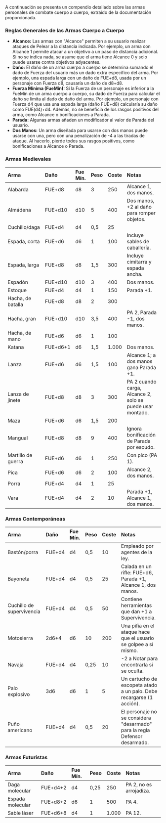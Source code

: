 A continuación se presenta un compendio detallado sobre las armas personales de combate cuerpo a cuerpo, extraído de la documentación proporcionada.

### **Reglas Generales de las Armas Cuerpo a Cuerpo**

* **Alcance:** Las armas con "Alcance" permiten a su usuario realizar ataques de Pelear a la distancia indicada. Por ejemplo, un arma con Alcance 1 permite atacar a un objetivo a un paso de distancia adicional. Si no se indica nada, se asume que el arma tiene Alcance 0 y solo puede usarse contra objetivos adyacentes.
* **Daño:** El daño de un arma cuerpo a cuerpo se determina sumando el dado de Fuerza del usuario más un dado extra específico del arma. Por ejemplo, una espada larga con un daño de FUE+d8, usada por un personaje con Fuerza d8, causaría un daño de d8+d8.
* **Fuerza Mínima (FueMín):** Si la Fuerza de un personaje es inferior a la FueMín de un arma cuerpo a cuerpo, su dado de Fuerza para calcular el daño se limita al dado de daño del arma. Por ejemplo, un personaje con Fuerza d4 que usa una espada larga (daño FUE+d8) calcularía su daño como FUE(d4)+d4. Además, no se beneficia de los rasgos positivos del arma, como Alcance o bonificaciones a Parada.
* **Parada:** Algunas armas añaden un modificador al valor de Parada del usuario.
* **Dos Manos:** Un arma diseñada para usarse con dos manos puede usarse con una, pero con una penalización de -4 a las tiradas de ataque. Al hacerlo, pierde todos sus rasgos positivos, como bonificaciones a Alcance o Parada.

### **Armas Medievales**

| Arma | Daño | Fue Mín. | Peso | Coste | Notas |
| :--- | :--- | :--- | :--- | :--- | :--- |
| Alabarda | FUE+d8 | d8 | 3 | 250 | Alcance 1, dos manos. |
| Almádena | FUE+d10 | d10 | 5 | 400 | Dos manos, +2 al daño para romper objetos. |
| Cuchillo/daga | FUE+d4 | d4 | 0,5 | 25 | |
| Espada, corta | FUE+d6 | d6 | 1 | 100 | Incluye sables de caballería. |
| Espada, larga | FUE+d8 | d8 | 1,5 | 300 | Incluye cimitarra y espada ancha. |
| Espadón | FUE+d10 | d10 | 3 | 400 | Dos manos. |
| Estoque | FUE+d4 | d4 | 1 | 150 | Parada +1. |
| Hacha, de batalla | FUE+d8 | d8 | 2 | 300 | |
| Hacha, gran | FUE+d10 | d10 | 3,5 | 400 | PA 2, Parada -1, dos manos. |
| Hacha, de mano | FUE+d6 | d6 | 1 | 100 | |
| Katana | FUE+d6+1 | d6 | 1,5 | 1.000 | Dos manos. |
| Lanza | FUE+d6 | d6 | 1,5 | 100 | Alcance 1; a dos manos gana Parada +1. |
| Lanza de jinete | FUE+d8 | d8 | 3 | 300 | PA 2 cuando carga, Alcance 2, solo se puede usar montado. |
| Maza | FUE+d6 | d6 | 1,5 | 200 | |
| Mangual | FUE+d8 | d8 | 9 | 400 | Ignora bonificación de Parada por escudo. |
| Martillo de guerra | FUE+d6 | d6 | 1 | 250 | Con pico (PA 1). |
| Pica | FUE+d6 | d6 | 2 | 100 | Alcance 2, dos manos. |
| Porra | FUE+d4 | d4 | 1 | 25 | |
| Vara | FUE+d4 | d4 | 2 | 10 | Parada +1, Alcance 1, dos manos. |

### **Armas Contemporáneas**

| Arma | Daño | Fue Mín. | Peso | Coste | Notas |
| :--- | :--- | :--- | :--- | :--- | :--- |
| Bastón/porra | FUE+d4 | d4 | 0,5 | 10 | Empleado por agentes de la ley. |
| Bayoneta | FUE+d4 | d4 | 0,5 | 25 | Calada en un rifle: FUE+d6, Parada +1, Alcance 1, dos manos. |
| Cuchillo de supervivencia | FUE+d4 | d4 | 0,5 | 50 | Contiene herramientas que dan +1 a Supervivencia. |
| Motosierra | 2d6+4 | d6 | 10 | 200 | Una pifia en el ataque hace que el usuario se golpee a sí mismo. |
| Navaja | FUE+d4 | d4 | 0,25 | 10 | -2 a Notar para encontrarla si se oculta. |
| Palo explosivo | 3d6 | d6 | 1 | 5 | Un cartucho de escopeta atado a un palo. Debe recargarse (1 acción). |
| Puño americano | FUE+d4 | d4 | 0,5 | 20 | El personaje no se considera "desarmado" para la regla Defensor desarmado. |

### **Armas Futuristas**

| Arma | Daño | Fue Mín. | Peso | Coste | Notas |
| :--- | :--- | :--- | :--- | :--- | :--- |
| Daga molecular | FUE+d4+2 | d4 | 0,25 | 250 | PA 2, no es arrojadiza. |
| Espada molecular | FUE+d8+2 | d6 | 1 | 500 | PA 4. |
| Sable láser | FUE+d6+8 | d4 | 1 | 1.000 | PA 12. |
